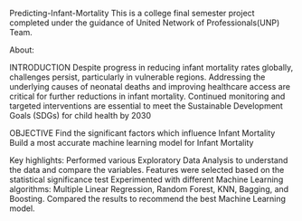 Predicting-Infant-Mortality
This is a college final semester project completed under the guidance of United Network of Professionals(UNP) Team.

About:

INTRODUCTION
Despite progress in reducing infant mortality rates globally, challenges persist, particularly in vulnerable regions. Addressing the underlying causes of neonatal deaths and improving healthcare access are critical for further reductions in infant mortality. Continued monitoring and targeted interventions are essential to meet the Sustainable Development Goals (SDGs) for child health by 2030

OBJECTIVE
Find the significant factors which influence Infant Mortality
Build a most accurate machine learning model for Infant Mortality

Key highlights:
Performed various Exploratory Data Analysis to understand the data and compare the variables.
Features were selected based on the statistical significance test
Experimented with different Machine Learning algorithms: Multiple Linear Regression, Random Forest, KNN, Bagging, and Boosting.
Compared the results to recommend the best Machine Learning model.
